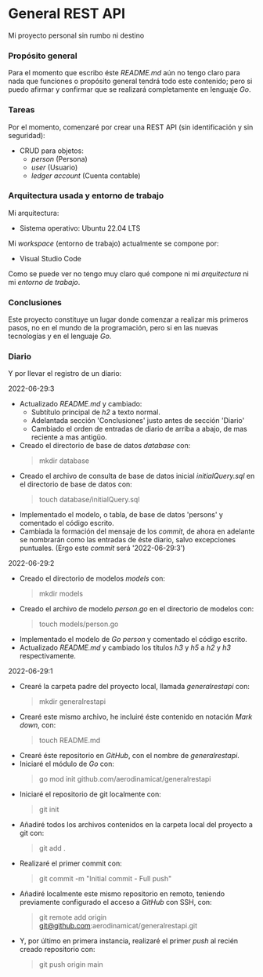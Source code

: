 # General REST API
Mi proyecto personal sin rumbo ni destino

### Propósito general
Para el momento que escribo éste *README.md* aún no tengo claro para nada que funciones
o propósito general tendrá todo este contenido; pero si puedo afirmar y confirmar que
se realizará completamente en lenguaje *Go*.


### Tareas
Por el momento, comenzaré por crear una REST API (sin identificación y sin seguridad):
- CRUD para objetos:
    - *person* (Persona)
    - *user* (Usuario)
    - *ledger account* (Cuenta contable)


### Arquitectura usada y entorno de trabajo
Mi arquitectura:
- Sistema operativo: Ubuntu 22.04 LTS

Mi *workspace* (entorno de trabajo) actualmente se compone por:
- Visual Studio Code

Como se puede ver no tengo muy claro qué compone ni mi *arquitectura* ni mi *entorno de
trabajo*.


### Conclusiones
Este proyecto constituye un lugar donde comenzar a realizar mis primeros pasos, no en
el mundo de la programación, pero si en las nuevas tecnologías y en el lenguaje *Go*.


### Diario
Y por llevar el registro de un diario:

2022-06-29:3
- Actualizado *README.md* y cambiado:
    - Subtítulo principal de *h2* a texto normal.
    - Adelantada sección 'Conclusiones' justo antes de sección 'Diario'
    - Cambiado el orden de entradas de diario de arriba a abajo, de mas reciente a mas
    antigüo.
- Creado el directorio de base de datos *database* con:
    > mkdir database
- Creado el archivo de consulta de base de datos inicial *initialQuery.sql* en el 
directorio de base de datos con:
    > touch database/initialQuery.sql
- Implementado el modelo, o tabla, de base de datos 'persons' y comentado el código
escrito.
- Cambiada la formación del mensaje de los *commit*, de ahora en adelante se nombrarán
como las entradas de éste diario, salvo excepciones puntuales. (Ergo este *commit* será
'2022-06-29:3')

2022-06-29:2
- Creado el directorio de modelos *models* con:
    > mkdir models
- Creado el archivo de modelo *person.go* en el directorio de modelos con:
    > touch models/person.go
- Implementado el modelo de *Go* *person* y comentado el código escrito.
- Actualizado *README.md* y cambiado los títulos *h3* y *h5* a *h2* y *h3*
respectivamente.

2022-06-29:1
- Crearé la carpeta padre del proyecto local, llamada *generalrestapi* con:
    > mkdir generalrestapi
- Crearé este mismo archivo, he incluiré éste contenido en notación *Mark down*, con:
    > touch README.md
- Crearé éste repositorio en *GitHub*, con el nombre de *generalrestapi*.
- Iniciaré el módulo de *Go* con:
    > go mod init github.com/aerodinamicat/generalrestapi
- Iniciaré el repositorio de git localmente con:
    > git init
- Añadiré todos los archivos contenidos en la carpeta local del proyecto a git con:
    > git add .
- Realizaré el primer commit con:
    > git commit -m "Initial commit - Full push"
- Añadiré localmente este mismo repositorio en remoto, teniendo previamente
configurado el acceso a *GitHub* con SSH, con:
    > git remote add origin git@github.com:aerodinamicat/generalrestapi.git
- Y, por último en primera instancia, realizaré el primer *push* al recién creado
repositorio con:
    > git push origin main
